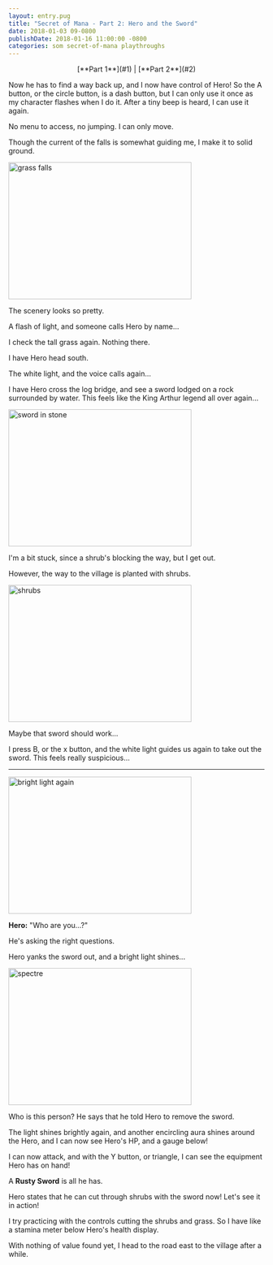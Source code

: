 ```yaml
---
layout: entry.pug
title: "Secret of Mana - Part 2: Hero and the Sword"
date: 2018-01-03 09-0800
publishDate: 2018-01-16 11:00:00 -0800
categories: som secret-of-mana playthroughs
---
```


<p style="text-align: center;">[**Part 1**](#1) | [**Part 2**](#2)</p>

<a name="1"></a>

Now he has to find a way back up, and I now have control of Hero! So the A button, or the circle button, is a dash button, but I can only use it once as my character flashes when I do it. After a tiny beep is heard, I can use it again.

No menu to access, no jumping. I can only move.

Though the current of the falls is somewhat guiding me, I make it to solid ground.

<img src="https://i.imgur.com/fNpIDVk.png" alt="grass falls" width="360" height="270" id="liveblog" />

The scenery looks so pretty.

A flash of light, and someone calls Hero by name...

I check the tall grass again. Nothing there.

I have Hero head south.

The white light, and the voice calls again...

I have Hero cross the log bridge, and see a sword lodged on a rock surrounded by water. This feels like the King Arthur legend all over again...

<img src="https://i.imgur.com/m2Wc8lm.png" alt="sword in stone" width="360" height="270" id="liveblog" />

I'm a bit stuck, since a shrub's blocking the way, but I get out.

However, the way to the village is planted with shrubs.

<img src="https://i.imgur.com/YxET9vc.png" alt="shrubs" width="360" height="270" id="liveblog" />

Maybe that sword should work...

I press B, or the x button, and the white light guides us again to take out the sword. This feels really suspicious...

<a name="2"></a>

---

<img src="https://i.imgur.com/pa2F09z.png" alt="bright light again" width="360" height="270" id="liveblog" />

**Hero:** "Who are you...?"

He's asking the right questions.

Hero yanks the sword out, and a bright light shines...

<img src="https://i.imgur.com/ewxYjll.png" alt="spectre" width="360" height="270" id="liveblog" />

Who is this person? He says that he told Hero to remove the sword.

The light shines brightly again, and another encircling aura shines around the Hero, and I can now see Hero's HP, and a gauge below!

I can now attack, and with the Y button, or triangle, I can see the equipment Hero has on hand!

A **Rusty Sword** is all he has.

Hero states that he can cut through shrubs with the sword now! Let's see it in action!

I try practicing with the controls cutting the shrubs and grass. So I have like a stamina meter below Hero's health display.

With nothing of value found yet, I head to the road east to the village after a while.